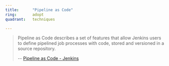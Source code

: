 ```yaml
---
title:      "Pipeline as Code"
ring:       adopt
quadrant:   techniques

---
```


> Pipeline as Code describes a set of features that allow Jenkins users to define pipelined job processes with code, stored and versioned in a source repository.
>
> -- [Pipeline as Code - Jenkins](https://jenkins.io/doc/book/pipeline-as-code/)